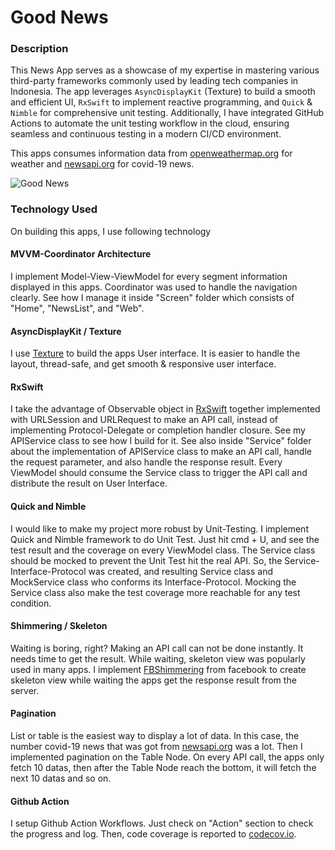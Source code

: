 # Good News

### Description

This News App serves as a showcase of my expertise in mastering various third-party frameworks commonly used by leading tech companies in Indonesia. The app leverages `AsyncDisplayKit` (Texture) to build a smooth and efficient UI, `RxSwift` to implement reactive programming, and `Quick` & `Nimble` for comprehensive unit testing. Additionally, I have integrated GitHub Actions to automate the unit testing workflow in the cloud, ensuring seamless and continuous testing in a modern CI/CD environment.

This apps consumes information data from [openweathermap.org](https://openweathermap.org/) for weather and [newsapi.org](https://newsapi.org/) for covid-19 news.

![Good News](/assets/portfolio/port_personal_good_news_apps_flow.png)<br>

### Technology Used

On building this apps, I use following technology

#### MVVM-Coordinator Architecture
I implement Model-View-ViewModel for every segment information displayed in this apps. Coordinator was used to handle the navigation clearly. See how I manage it inside "Screen" folder which consists of "Home", "NewsList", and "Web".

#### AsyncDisplayKit / Texture
I use [Texture](https://texturegroup.org/) to build the apps User interface. It is easier to handle the layout, thread-safe, and get smooth & responsive user interface.

#### RxSwift
I take the advantage of Observable object in [RxSwift](https://github.com/ReactiveX/RxSwift) together implemented with URLSession and URLRequest to make an API call, instead of implementing Protocol-Delegate or completion handler closure. See my APIService class to see how I build for it. See also inside "Service" folder about the implementation of APIService class to make an API call, handle the request parameter, and also handle the response result. Every ViewModel should consume the Service class to trigger the API call and distribute the result on User Interface.

#### Quick and Nimble
I would like to make my project more robust by Unit-Testing. I implement Quick and Nimble framework to do Unit Test. Just hit cmd + U, and see the test result and the coverage on every ViewModel class. The Service class should be mocked to prevent the Unit Test hit the real API. So, the Service-Interface-Protocol was created, and resulting Service class and MockService class who conforms its Interface-Protocol. Mocking the Service class also make the test coverage more reachable for any test condition.

#### Shimmering / Skeleton
Waiting is boring, right? Making an API call can not be done instantly. It needs time to get the result. While waiting, skeleton view was popularly used in many apps. I implement [FBShimmering](https://github.com/facebookarchive/Shimmer) from facebook to create skeleton view while waiting the apps get the response result from the server.

#### Pagination
List or table is the easiest way to display a lot of data. In this case, the number covid-19 news that was got from [newsapi.org](https://newsapi.org/) was a lot. Then I implemented pagination on the Table Node. On every API call, the apps only fetch 10 datas, then after the Table Node reach the bottom, it will fetch the next 10 datas and so on.

#### Github Action
I setup Github Action Workflows. Just check on "Action" section to check the progress and log. Then, code coverage is reported to [codecov.io](https://codecov.io/).